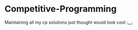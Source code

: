 # Competitive-Programming
Maintaining all my cp solutions just thought would look cool :__:
<!-- lol sad hehe aaaaaaaaaaaaaaaaaaa i messed up fever aaa gjghvjhv fever better but endsem here gs bye bye fcycgvugjv cvent lexgo cvent it is eeeeeeeeee midsems aaaa DEVFEST LEXGO devfest trash :sob: cp not for me cant even do much even after gibing so many contu pecfest nyc ez 2nd rank but no bombay stgi hacky 4th it is and pecfest over acm such nabs plus so much work aaaaaaaa hmmm secy appli open and me being kicked :upset: nab roadmap and endsem soon endsem very close and i keep on passing time aaaaaaaa much pain and no study :sob: pain keeps on moving forward :sob: and need to fill secy form too :sob: ono endsem tom bhatia subj gone now toc tym toc ez ig nlp aaaa holiday yesss-->
